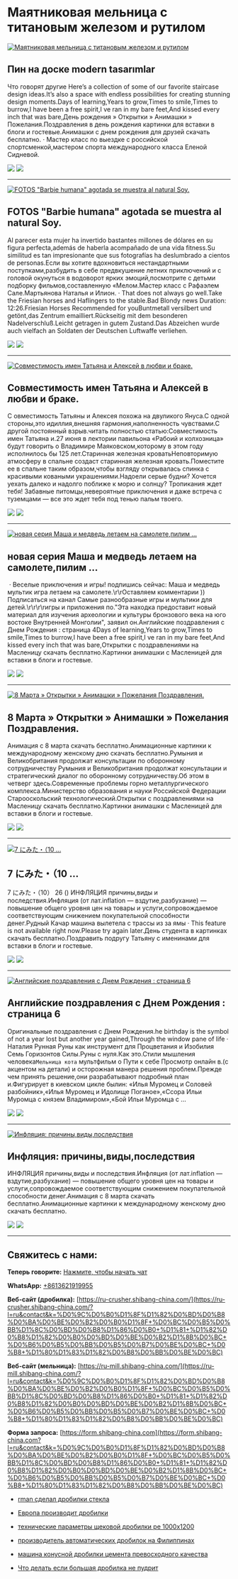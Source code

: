 # Маятниковая мельница с титановым железом и рутилом

<a href="https://swt.shibang-china.com/?l=ru&img&k=%D0%9C%D0%B0%D1%8F%D1%82%D0%BD%D0%B8%D0%BA%D0%BE%D0%B2%D0%B0%D1%8F+%D0%BC%D0%B5%D0%BB%D1%8C%D0%BD%D0%B8%D1%86%D0%B0+%D1%81+%D1%82%D0%B8%D1%82%D0%B0%D0%BD%D0%BE%D0%B2%D1%8B%D0%BC+%D0%B6%D0%B5%D0%BB%D0%B5%D0%B7%D0%BE%D0%BC+%D0%B8+%D1%80%D1%83%D1%82%D0%B8%D0%BB%D0%BE%D0%BC" target="_blank">![Маятниковая мельница с титановым железом и рутилом](http://static.shibang-china.com/all-800x300/826.jpg)</a>

## Пин на доске modern tasarımlar
Что говорят другие Here’s a collection of some of our favorite staircase design ideas.It’s also a space with endless possibilities for creating stunning design moments.Days of learning,Years to grow,Times to smile,Times to burrow,I have been a free spirit,I ve ran in my bare feet,And kissed every inch that was bare,День рождения &#187; Открытки &#187; Анимашки &#187; Пожелания.Поздравления в день рождения картинки для вставки в блоги и гостевые.Анимашки с днем рождения для друзей скачать бесплатно.&nbsp;&#0183;&#32;Мастер класс по выездке с российской спортсменкой,мастером спорта международного класса Еленой Сидневой.


<a href="https://whatsapp.shibangsoft.com/WhatsApp.php" target="_blank" title="WhatsApp">![](http://static.shibang-china.com/icon/whatsapp.png)</a> <a href="https://swt.shibang-china.com/?l=ru&icon&k=%D0%9C%D0%B0%D1%8F%D1%82%D0%BD%D0%B8%D0%BA%D0%BE%D0%B2%D0%B0%D1%8F+%D0%BC%D0%B5%D0%BB%D1%8C%D0%BD%D0%B8%D1%86%D0%B0+%D1%81+%D1%82%D0%B8%D1%82%D0%B0%D0%BD%D0%BE%D0%B2%D1%8B%D0%BC+%D0%B6%D0%B5%D0%BB%D0%B5%D0%B7%D0%BE%D0%BC+%D0%B8+%D1%80%D1%83%D1%82%D0%B8%D0%BB%D0%BE%D0%BC" target="_blank">![](http://static.shibang-china.com/icon/chat-ru.png)</a>

---

<a href="https://swt.shibang-china.com/?l=ru&img&k=%D0%9C%D0%B0%D1%8F%D1%82%D0%BD%D0%B8%D0%BA%D0%BE%D0%B2%D0%B0%D1%8F+%D0%BC%D0%B5%D0%BB%D1%8C%D0%BD%D0%B8%D1%86%D0%B0+%D1%81+%D1%82%D0%B8%D1%82%D0%B0%D0%BD%D0%BE%D0%B2%D1%8B%D0%BC+%D0%B6%D0%B5%D0%BB%D0%B5%D0%B7%D0%BE%D0%BC+%D0%B8+%D1%80%D1%83%D1%82%D0%B8%D0%BB%D0%BE%D0%BC" target="_blank">![FOTOS &quot;Barbie humana&quot; agotada se muestra al natural Soy.](http://static.shibang-china.com/all-800x300/1097.jpg)</a>

## FOTOS &quot;Barbie humana&quot; agotada se muestra al natural Soy.
Al parecer esta mujer ha invertido bastantes millones de d&#243;lares en su figura perfecta,adem&#225;s de haberla acompa&#241;ado de una vida fitness.Su similitud es tan impresionante que sus fotograf&#237;as ha deslumbrado a cientos de personas.Если вы хотите вдохновиться нестандартными поступками,разбудить в себе предвкушение летних приключений и с головой окунуться в водоворот ярких эмоций,посмотрите с детьми подборку фильмов,составленную &#171;Мелом.Мастер класс с Рафаэлем Сале.Мартьянова Наталья и Илион.&nbsp;&#0183;&#32;That does not always go well.Take the Friesian horses and Haflingers to the stable.Bad Blondy news Duration: 12:26.Friesian Horses Recommended for youBuntmetall versilbert und get&#246;nt,das Zentrum emailliert.R&#252;ckseitig mit dem besonderen Nadelverschlu&#223;.Leicht getragen in gutem Zustand.Das Abzeichen wurde auch vielfach an Soldaten der Deutschen Luftwaffe verliehen.


<a href="https://whatsapp.shibangsoft.com/WhatsApp.php" target="_blank" title="WhatsApp">![](http://static.shibang-china.com/icon/whatsapp.png)</a> <a href="https://swt.shibang-china.com/?l=ru&icon&k=%D0%9C%D0%B0%D1%8F%D1%82%D0%BD%D0%B8%D0%BA%D0%BE%D0%B2%D0%B0%D1%8F+%D0%BC%D0%B5%D0%BB%D1%8C%D0%BD%D0%B8%D1%86%D0%B0+%D1%81+%D1%82%D0%B8%D1%82%D0%B0%D0%BD%D0%BE%D0%B2%D1%8B%D0%BC+%D0%B6%D0%B5%D0%BB%D0%B5%D0%B7%D0%BE%D0%BC+%D0%B8+%D1%80%D1%83%D1%82%D0%B8%D0%BB%D0%BE%D0%BC" target="_blank">![](http://static.shibang-china.com/icon/chat-ru.png)</a>

---

<a href="https://swt.shibang-china.com/?l=ru&img&k=%D0%9C%D0%B0%D1%8F%D1%82%D0%BD%D0%B8%D0%BA%D0%BE%D0%B2%D0%B0%D1%8F+%D0%BC%D0%B5%D0%BB%D1%8C%D0%BD%D0%B8%D1%86%D0%B0+%D1%81+%D1%82%D0%B8%D1%82%D0%B0%D0%BD%D0%BE%D0%B2%D1%8B%D0%BC+%D0%B6%D0%B5%D0%BB%D0%B5%D0%B7%D0%BE%D0%BC+%D0%B8+%D1%80%D1%83%D1%82%D0%B8%D0%BB%D0%BE%D0%BC" target="_blank">![Совместимость имен Татьяна и Алексей в любви и браке.](http://static.shibang-china.com/all-800x300/335.jpg)</a>

## Совместимость имен Татьяна и Алексей в любви и браке.
С овместимость Татьяны и Алексея похожа на двуликого Януса.С одной стороны,это идиллия,внешняя гармония,наполненность чувствами.С другой постоянный взрыв.читать полностью статью:Совместимость имен Татьяна и.27 июня в лектории павильона &#171;Рабоий и колхозница&#187; будут говорить о Владимире Маяковском,которому в этом году исполнилось бы 125 лет.Старинная железная кроватьНеповторимую атмосферу в спальне создаст старинная железная кровать.Поместите ее в спальне таким образом,чтобы взгляду открывалась спинка с красивыми коваными украшениями.Надоели серые будни? Хочется уехать далеко и надолго поближе к морю и солнцу? Тропикания ждет тебя! Забавные питомцы,невероятные приключения и даже встреча с туземцами — все это ждет тебя под тенью пальм твоего.


<a href="https://whatsapp.shibangsoft.com/WhatsApp.php" target="_blank" title="WhatsApp">![](http://static.shibang-china.com/icon/whatsapp.png)</a> <a href="https://swt.shibang-china.com/?l=ru&icon&k=%D0%9C%D0%B0%D1%8F%D1%82%D0%BD%D0%B8%D0%BA%D0%BE%D0%B2%D0%B0%D1%8F+%D0%BC%D0%B5%D0%BB%D1%8C%D0%BD%D0%B8%D1%86%D0%B0+%D1%81+%D1%82%D0%B8%D1%82%D0%B0%D0%BD%D0%BE%D0%B2%D1%8B%D0%BC+%D0%B6%D0%B5%D0%BB%D0%B5%D0%B7%D0%BE%D0%BC+%D0%B8+%D1%80%D1%83%D1%82%D0%B8%D0%BB%D0%BE%D0%BC" target="_blank">![](http://static.shibang-china.com/icon/chat-ru.png)</a>

---

<a href="https://swt.shibang-china.com/?l=ru&img&k=%D0%9C%D0%B0%D1%8F%D1%82%D0%BD%D0%B8%D0%BA%D0%BE%D0%B2%D0%B0%D1%8F+%D0%BC%D0%B5%D0%BB%D1%8C%D0%BD%D0%B8%D1%86%D0%B0+%D1%81+%D1%82%D0%B8%D1%82%D0%B0%D0%BD%D0%BE%D0%B2%D1%8B%D0%BC+%D0%B6%D0%B5%D0%BB%D0%B5%D0%B7%D0%BE%D0%BC+%D0%B8+%D1%80%D1%83%D1%82%D0%B8%D0%BB%D0%BE%D0%BC" target="_blank">![новая серия Маша и медведь летаем на самолете,пилим …](http://static.shibang-china.com/all-800x300/406.jpg)</a>

## новая серия Маша и медведь летаем на самолете,пилим …
&nbsp;&#0183;&#32;Веселые приключения и игры! подпишись сейчас: Маша и медведь мультик игра летаем на самолете.\r\rОставляем комментарии )) Подписаться на канал Самые разнообразные игры и мультики для детей.\r\r\r\rигры и приложения по.&quot;Эта находка предоставит новый материал для изучения археологии и культуры бронзового века на юго востоке Внутренней Монголии&quot;, заявил он.Английские поздравления с Днем Рождения : страница 4Days of learning,Years to grow,Times to smile,Times to burrow,I have been a free spirit,I ve ran in my bare feet,And kissed every inch that was bare,Открытки с поздравлениями на Масленицу скачать бесплатно.Картинки анимашки с Масленицей для вставки в блоги и гостевые.


<a href="https://whatsapp.shibangsoft.com/WhatsApp.php" target="_blank" title="WhatsApp">![](http://static.shibang-china.com/icon/whatsapp.png)</a> <a href="https://swt.shibang-china.com/?l=ru&icon&k=%D0%9C%D0%B0%D1%8F%D1%82%D0%BD%D0%B8%D0%BA%D0%BE%D0%B2%D0%B0%D1%8F+%D0%BC%D0%B5%D0%BB%D1%8C%D0%BD%D0%B8%D1%86%D0%B0+%D1%81+%D1%82%D0%B8%D1%82%D0%B0%D0%BD%D0%BE%D0%B2%D1%8B%D0%BC+%D0%B6%D0%B5%D0%BB%D0%B5%D0%B7%D0%BE%D0%BC+%D0%B8+%D1%80%D1%83%D1%82%D0%B8%D0%BB%D0%BE%D0%BC" target="_blank">![](http://static.shibang-china.com/icon/chat-ru.png)</a>

---

<a href="https://swt.shibang-china.com/?l=ru&img&k=%D0%9C%D0%B0%D1%8F%D1%82%D0%BD%D0%B8%D0%BA%D0%BE%D0%B2%D0%B0%D1%8F+%D0%BC%D0%B5%D0%BB%D1%8C%D0%BD%D0%B8%D1%86%D0%B0+%D1%81+%D1%82%D0%B8%D1%82%D0%B0%D0%BD%D0%BE%D0%B2%D1%8B%D0%BC+%D0%B6%D0%B5%D0%BB%D0%B5%D0%B7%D0%BE%D0%BC+%D0%B8+%D1%80%D1%83%D1%82%D0%B8%D0%BB%D0%BE%D0%BC" target="_blank">![8 Марта &#187; Открытки &#187; Анимашки &#187; Пожелания Поздравления.](http://static.shibang-china.com/all-800x300/454.jpg)</a>

## 8 Марта &#187; Открытки &#187; Анимашки &#187; Пожелания Поздравления.
Анимация с 8 марта скачать бесплатно.Анимационные картинки к международному женскому дню скачать бесплатно.Румыния и Великобритания продолжат консультации по оборонному сотрудничеству Румыния и Великобритания продолжат консультации и стратегический диалог по оборонному сотрудничеству.Об этом в четверг здесь.Современные проблемы горно металлургического комплекса.Министерство образования и науки Российской Федерации Старооскольский технологический.Открытки с поздравлениями на Масленицу скачать бесплатно.Картинки анимашки с Масленицей для вставки в блоги и гостевые.


<a href="https://whatsapp.shibangsoft.com/WhatsApp.php" target="_blank" title="WhatsApp">![](http://static.shibang-china.com/icon/whatsapp.png)</a> <a href="https://swt.shibang-china.com/?l=ru&icon&k=%D0%9C%D0%B0%D1%8F%D1%82%D0%BD%D0%B8%D0%BA%D0%BE%D0%B2%D0%B0%D1%8F+%D0%BC%D0%B5%D0%BB%D1%8C%D0%BD%D0%B8%D1%86%D0%B0+%D1%81+%D1%82%D0%B8%D1%82%D0%B0%D0%BD%D0%BE%D0%B2%D1%8B%D0%BC+%D0%B6%D0%B5%D0%BB%D0%B5%D0%B7%D0%BE%D0%BC+%D0%B8+%D1%80%D1%83%D1%82%D0%B8%D0%BB%D0%BE%D0%BC" target="_blank">![](http://static.shibang-china.com/icon/chat-ru.png)</a>

---

<a href="https://swt.shibang-china.com/?l=ru&img&k=%D0%9C%D0%B0%D1%8F%D1%82%D0%BD%D0%B8%D0%BA%D0%BE%D0%B2%D0%B0%D1%8F+%D0%BC%D0%B5%D0%BB%D1%8C%D0%BD%D0%B8%D1%86%D0%B0+%D1%81+%D1%82%D0%B8%D1%82%D0%B0%D0%BD%D0%BE%D0%B2%D1%8B%D0%BC+%D0%B6%D0%B5%D0%BB%D0%B5%D0%B7%D0%BE%D0%BC+%D0%B8+%D1%80%D1%83%D1%82%D0%B8%D0%BB%D0%BE%D0%BC" target="_blank">![7 にみた・（10 …](http://static.shibang-china.com/all-800x300/933.jpg)</a>

## 7 にみた・（10 …
7 にみた・（10） 26 () ИНФЛЯЦИЯ причины,виды и последствия.Инфляция (от лат.inflation — вздутие,разбухание) — повышение общего уровня цен на товары и услуги,сопровождаемое соответствующим снижением покупательной способности денег.Рудный Качар машина вылетела с трассы из за ямы&nbsp;&#0183;&#32;This feature is not available right now.Please try again later.День студента в картинках скачать бесплатно.Поздравить подругу Татьяну с именинами для вставки в блоги и гостевые.


<a href="https://whatsapp.shibangsoft.com/WhatsApp.php" target="_blank" title="WhatsApp">![](http://static.shibang-china.com/icon/whatsapp.png)</a> <a href="https://swt.shibang-china.com/?l=ru&icon&k=%D0%9C%D0%B0%D1%8F%D1%82%D0%BD%D0%B8%D0%BA%D0%BE%D0%B2%D0%B0%D1%8F+%D0%BC%D0%B5%D0%BB%D1%8C%D0%BD%D0%B8%D1%86%D0%B0+%D1%81+%D1%82%D0%B8%D1%82%D0%B0%D0%BD%D0%BE%D0%B2%D1%8B%D0%BC+%D0%B6%D0%B5%D0%BB%D0%B5%D0%B7%D0%BE%D0%BC+%D0%B8+%D1%80%D1%83%D1%82%D0%B8%D0%BB%D0%BE%D0%BC" target="_blank">![](http://static.shibang-china.com/icon/chat-ru.png)</a>

---

<a href="https://swt.shibang-china.com/?l=ru&img&k=%D0%9C%D0%B0%D1%8F%D1%82%D0%BD%D0%B8%D0%BA%D0%BE%D0%B2%D0%B0%D1%8F+%D0%BC%D0%B5%D0%BB%D1%8C%D0%BD%D0%B8%D1%86%D0%B0+%D1%81+%D1%82%D0%B8%D1%82%D0%B0%D0%BD%D0%BE%D0%B2%D1%8B%D0%BC+%D0%B6%D0%B5%D0%BB%D0%B5%D0%B7%D0%BE%D0%BC+%D0%B8+%D1%80%D1%83%D1%82%D0%B8%D0%BB%D0%BE%D0%BC" target="_blank">![Английские поздравления с Днем Рождения : страница 6](http://static.shibang-china.com/all-800x300/850.jpg)</a>

## Английские поздравления с Днем Рождения : страница 6
Оригинальные поздравления с Днем Рождения.he birthday is the symbol of not a year lost but another year gained,Through the window pane of life&nbsp;&#0183;&#32;Наталия Рунная Руны как инструмент для Процветания и Изобилия Семь Горизонтов Силы.Руны с нуля.Как это.Стили мышления человека`Мельница кота` мультфильм о Пути к себе Просмотр онлайн в.(с акцентом на детали) и осторожная манера решения проблем.Прежде чем принять решение,они разрабатывают подробный план и.Фигурирует в киевском цикле былин: &#171;Илья Муромец и Соловей разбойник&#187;,&#171;Илья Муромец и Идолище Поганое&#187;,&#171;Ссора Ильи Муромца с князем Владимиром&#187;,&#171;Бой Ильи Муромца с …


<a href="https://whatsapp.shibangsoft.com/WhatsApp.php" target="_blank" title="WhatsApp">![](http://static.shibang-china.com/icon/whatsapp.png)</a> <a href="https://swt.shibang-china.com/?l=ru&icon&k=%D0%9C%D0%B0%D1%8F%D1%82%D0%BD%D0%B8%D0%BA%D0%BE%D0%B2%D0%B0%D1%8F+%D0%BC%D0%B5%D0%BB%D1%8C%D0%BD%D0%B8%D1%86%D0%B0+%D1%81+%D1%82%D0%B8%D1%82%D0%B0%D0%BD%D0%BE%D0%B2%D1%8B%D0%BC+%D0%B6%D0%B5%D0%BB%D0%B5%D0%B7%D0%BE%D0%BC+%D0%B8+%D1%80%D1%83%D1%82%D0%B8%D0%BB%D0%BE%D0%BC" target="_blank">![](http://static.shibang-china.com/icon/chat-ru.png)</a>

---

<a href="https://swt.shibang-china.com/?l=ru&img&k=%D0%9C%D0%B0%D1%8F%D1%82%D0%BD%D0%B8%D0%BA%D0%BE%D0%B2%D0%B0%D1%8F+%D0%BC%D0%B5%D0%BB%D1%8C%D0%BD%D0%B8%D1%86%D0%B0+%D1%81+%D1%82%D0%B8%D1%82%D0%B0%D0%BD%D0%BE%D0%B2%D1%8B%D0%BC+%D0%B6%D0%B5%D0%BB%D0%B5%D0%B7%D0%BE%D0%BC+%D0%B8+%D1%80%D1%83%D1%82%D0%B8%D0%BB%D0%BE%D0%BC" target="_blank">![Инфляция: причины,виды,последствия](http://static.shibang-china.com/all-800x300/447.jpg)</a>

## Инфляция: причины,виды,последствия
ИНФЛЯЦИЯ причины,виды и последствия.Инфляция (от лат.inflation — вздутие,разбухание) — повышение общего уровня цен на товары и услуги,сопровождаемое соответствующим снижением покупательной способности денег.Анимация с 8 марта скачать бесплатно.Анимационные картинки к международному женскому дню скачать бесплатно.

<a href="https://whatsapp.shibangsoft.com/WhatsApp.php" target="_blank" title="WhatsApp">![](http://static.shibang-china.com/icon/whatsapp.png)</a> <a href="https://swt.shibang-china.com/?l=ru&icon&k=%D0%9C%D0%B0%D1%8F%D1%82%D0%BD%D0%B8%D0%BA%D0%BE%D0%B2%D0%B0%D1%8F+%D0%BC%D0%B5%D0%BB%D1%8C%D0%BD%D0%B8%D1%86%D0%B0+%D1%81+%D1%82%D0%B8%D1%82%D0%B0%D0%BD%D0%BE%D0%B2%D1%8B%D0%BC+%D0%B6%D0%B5%D0%BB%D0%B5%D0%B7%D0%BE%D0%BC+%D0%B8+%D1%80%D1%83%D1%82%D0%B8%D0%BB%D0%BE%D0%BC" target="_blank">![](http://static.shibang-china.com/icon/chat-ru.png)</a>

---
## Свяжитесь с нами:

**Теперь говорите:** [Нажмите, чтобы начать чат](https://swt.shibang-china.com?l=ru&contact&k=%D0%9C%D0%B0%D1%8F%D1%82%D0%BD%D0%B8%D0%BA%D0%BE%D0%B2%D0%B0%D1%8F+%D0%BC%D0%B5%D0%BB%D1%8C%D0%BD%D0%B8%D1%86%D0%B0+%D1%81+%D1%82%D0%B8%D1%82%D0%B0%D0%BD%D0%BE%D0%B2%D1%8B%D0%BC+%D0%B6%D0%B5%D0%BB%D0%B5%D0%B7%D0%BE%D0%BC+%D0%B8+%D1%80%D1%83%D1%82%D0%B8%D0%BB%D0%BE%D0%BC)

**WhatsApp:**  [+8613621919955](https://whatsapp.shibangsoft.com/WhatsApp.php)

**Веб-сайт (дробилка):** [https://ru-crusher.shibang-china.com/](https://ru-crusher.shibang-china.com/?l=ru&contact&k=%D0%9C%D0%B0%D1%8F%D1%82%D0%BD%D0%B8%D0%BA%D0%BE%D0%B2%D0%B0%D1%8F+%D0%BC%D0%B5%D0%BB%D1%8C%D0%BD%D0%B8%D1%86%D0%B0+%D1%81+%D1%82%D0%B8%D1%82%D0%B0%D0%BD%D0%BE%D0%B2%D1%8B%D0%BC+%D0%B6%D0%B5%D0%BB%D0%B5%D0%B7%D0%BE%D0%BC+%D0%B8+%D1%80%D1%83%D1%82%D0%B8%D0%BB%D0%BE%D0%BC)

**Веб-сайт (мельница):** [https://ru-mill.shibang-china.com/](https://ru-mill.shibang-china.com/?l=ru&contact&k=%D0%9C%D0%B0%D1%8F%D1%82%D0%BD%D0%B8%D0%BA%D0%BE%D0%B2%D0%B0%D1%8F+%D0%BC%D0%B5%D0%BB%D1%8C%D0%BD%D0%B8%D1%86%D0%B0+%D1%81+%D1%82%D0%B8%D1%82%D0%B0%D0%BD%D0%BE%D0%B2%D1%8B%D0%BC+%D0%B6%D0%B5%D0%BB%D0%B5%D0%B7%D0%BE%D0%BC+%D0%B8+%D1%80%D1%83%D1%82%D0%B8%D0%BB%D0%BE%D0%BC)

**Форма запроса:** [https://form.shibang-china.com](https://form.shibang-china.com?l=ru&contact&k=%D0%9C%D0%B0%D1%8F%D1%82%D0%BD%D0%B8%D0%BA%D0%BE%D0%B2%D0%B0%D1%8F+%D0%BC%D0%B5%D0%BB%D1%8C%D0%BD%D0%B8%D1%86%D0%B0+%D1%81+%D1%82%D0%B8%D1%82%D0%B0%D0%BD%D0%BE%D0%B2%D1%8B%D0%BC+%D0%B6%D0%B5%D0%BB%D0%B5%D0%B7%D0%BE%D0%BC+%D0%B8+%D1%80%D1%83%D1%82%D0%B8%D0%BB%D0%BE%D0%BC)

* [rman сделал дробилки стекла](../135/rman%20%D1%81%D0%B4%D0%B5%D0%BB%D0%B0%D0%BB%20%D0%B4%D1%80%D0%BE%D0%B1%D0%B8%D0%BB%D0%BA%D0%B8%20%D1%81%D1%82%D0%B5%D0%BA%D0%BB%D0%B0.md)

* [Европа производит дробилки](../132/%D0%95%D0%B2%D1%80%D0%BE%D0%BF%D0%B0%20%D0%BF%D1%80%D0%BE%D0%B8%D0%B7%D0%B2%D0%BE%D0%B4%D0%B8%D1%82%20%D0%B4%D1%80%D0%BE%D0%B1%D0%B8%D0%BB%D0%BA%D0%B8.md)

* [технические параметры щековой дробилки pe 1000x1200](../134/%D1%82%D0%B5%D1%85%D0%BD%D0%B8%D1%87%D0%B5%D1%81%D0%BA%D0%B8%D0%B5%20%D0%BF%D0%B0%D1%80%D0%B0%D0%BC%D0%B5%D1%82%D1%80%D1%8B%20%D1%89%D0%B5%D0%BA%D0%BE%D0%B2%D0%BE%D0%B9%20%D0%B4%D1%80%D0%BE%D0%B1%D0%B8%D0%BB%D0%BA%D0%B8%20pe%201000x1200.md)

* [производитель автоматических дробилок на Филиппинах](../131/%D0%BF%D1%80%D0%BE%D0%B8%D0%B7%D0%B2%D0%BE%D0%B4%D0%B8%D1%82%D0%B5%D0%BB%D1%8C%20%D0%B0%D0%B2%D1%82%D0%BE%D0%BC%D0%B0%D1%82%D0%B8%D1%87%D0%B5%D1%81%D0%BA%D0%B8%D1%85%20%D0%B4%D1%80%D0%BE%D0%B1%D0%B8%D0%BB%D0%BE%D0%BA%20%D0%BD%D0%B0%20%D0%A4%D0%B8%D0%BB%D0%B8%D0%BF%D0%BF%D0%B8%D0%BD%D0%B0%D1%85.md)

* [машина конусной дробилки цемента превосходного качества](../133/%D0%BC%D0%B0%D1%88%D0%B8%D0%BD%D0%B0%20%D0%BA%D0%BE%D0%BD%D1%83%D1%81%D0%BD%D0%BE%D0%B9%20%D0%B4%D1%80%D0%BE%D0%B1%D0%B8%D0%BB%D0%BA%D0%B8%20%D1%86%D0%B5%D0%BC%D0%B5%D0%BD%D1%82%D0%B0%20%D0%BF%D1%80%D0%B5%D0%B2%D0%BE%D1%81%D1%85%D0%BE%D0%B4%D0%BD%D0%BE%D0%B3%D0%BE%20%D0%BA%D0%B0%D1%87%D0%B5%D1%81%D1%82%D0%B2%D0%B0.md)

* [Что делать если большая дробилка не пудрит](../133/%D0%A7%D1%82%D0%BE%20%D0%B4%D0%B5%D0%BB%D0%B0%D1%82%D1%8C%20%D0%B5%D1%81%D0%BB%D0%B8%20%D0%B1%D0%BE%D0%BB%D1%8C%D1%88%D0%B0%D1%8F%20%D0%B4%D1%80%D0%BE%D0%B1%D0%B8%D0%BB%D0%BA%D0%B0%20%D0%BD%D0%B5%20%D0%BF%D1%83%D0%B4%D1%80%D0%B8%D1%82.md)